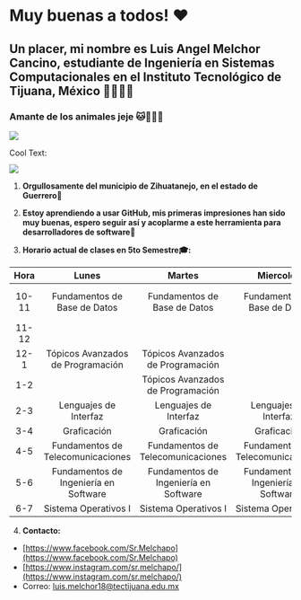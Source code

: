 # Muy buenas a todos! ♥
## Un placer, mi nombre es Luis Angel Melchor Cancino, estudiante de Ingeniería en Sistemas Computacionales en el Instituto Tecnológico de Tijuana, México :student::mexico:
### Amante de los animales jeje :cat::hamster::dog::rabbit:
![](https://media1.tenor.com/images/758f88d49d8e2b31fd46b420d8f0fbe5/tenor.gif?itemid=14462866)

<a href="http://cooltext.com" target="_top"><img src="https://cooltext.com/images/ct_pixel.gif" width="80" height="15" alt="Cool Text: Logo and Graphics Generator" border="0" /></a>

![](https://images.cooltext.com/5466535.png)

1. **Orgullosamente del municipio de Zihuatanejo, en el estado de Guerrero:ocean:**

2. **Estoy aprendiendo a usar GitHub, mis primeras impresiones han sido muy buenas, espero seguir así y acoplarme a este herramienta para desarrolladores de software:hugs:**

3. **Horario actual de clases en 5to Semestre:mortar_board::**

|  Hora |                 Lunes                 |                 Martes                |               Miercoles               |                 Jueves                |            Viernes           |
|:-----:|:-------------------------------------:|:-------------------------------------:|:-------------------------------------:|:-------------------------------------:|:----------------------------:|
| 10-11 |      Fundamentos de Base de Datos     |      Fundamentos de Base de Datos     |      Fundamentos de Base de Datos     |      Fundamentos de Base de Datos     | Fundamentos de Base de Datos |
| 11-12 |                                       |                                       |                                       |                                       |                              |
|  12-1 |   Tópicos Avanzados de Programación   |   Tópicos Avanzados de Programación   |                                       |   Tópicos Avanzados de Programación   |                              |
|  1-2  |                                       |   Tópicos Avanzados de Programación   |                                       |   Tópicos Avanzados de Programación   |                              |
|  2-3  |         Lenguajes de Interfaz         |         Lenguajes de Interfaz         |         Lenguajes de Interfaz         |         Lenguajes de Interfaz         |                              |
|  3-4  |              Graficación              |              Graficación              |              Graficación              |              Graficación              |                              |
|  4-5  |   Fundamentos de Telecomunicaciones   |   Fundamentos de Telecomunicaciones   |   Fundamentos de Telecomunicaciones   |   Fundamentos de Telecomunicaciones   |                              |
|  5-6  | Fundamentos de Ingeniería en Software | Fundamentos de Ingeniería en Software | Fundamentos de Ingeniería en Software | Fundamentos de Ingeniería en Software |                              |
|  6-7  |          Sistema Operativos I         |          Sistema Operativos I         |          Sistema Operativos I         |          Sistema Operativos I         |                              |

4. **Contacto:**
- [https://www.facebook.com/Sr.Melchapo](https://www.facebook.com/Sr.Melchapo)
- [https://www.instagram.com/sr.melchapo/](https://www.instagram.com/sr.melchapo/)
- Correo: luis.melchor18@tectijuana.edu.mx

<!--
**MelchorLuis/MelchorLuis** is a ✨ _special_ ✨ repository because its `README.md` (this file) appears on your GitHub profile.

Here are some ideas to get you started:

- 🔭 I’m currently working on ...
- 🌱 I’m currently learning ...
- 👯 I’m looking to collaborate on ...
- 🤔 I’m looking for help with ...
- 💬 Ask me about ...
- 📫 How to reach me: ...
- 😄 Pronouns: ...
- ⚡ Fun fact: ...
-->
